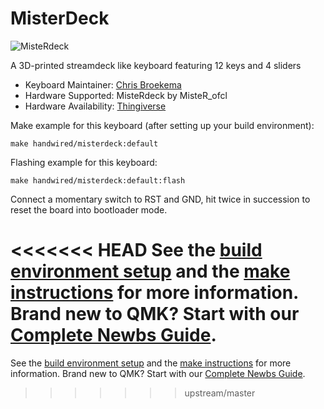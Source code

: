 # MisterDeck

![MisteRdeck](https://i.imgur.com/FTPWqkXh.jpeg)

A 3D-printed streamdeck like keyboard featuring 12 keys and 4 sliders

* Keyboard Maintainer: [Chris Broekema](https://github.com/broekema)
* Hardware Supported: MisteRdeck by MisteR_ofcl 
* Hardware Availability: [Thingiverse](https://www.thingiverse.com/thing:4627779)

Make example for this keyboard (after setting up your build environment):

    make handwired/misterdeck:default

Flashing example for this keyboard:

    make handwired/misterdeck:default:flash

Connect a momentary switch to RST and GND, hit twice in succession to reset the board into bootloader mode.

<<<<<<< HEAD
See the [build environment setup](https://docs.qmk.fm/#/getting_started_build_tools) and the [make instructions](https://docs.qmk.fm/#/getting_started_make_guide) for more information. Brand new to QMK? Start with our [Complete Newbs Guide](https://docs.qmk.fm/#/newbs).
=======
See the [build environment setup](https://docs.qmk.fm/#/getting_started_build_tools) and the [make instructions](https://docs.qmk.fm/#/getting_started_make_guide) for more information. Brand new to QMK? Start with our [Complete Newbs Guide](https://docs.qmk.fm/#/newbs).
>>>>>>> upstream/master
